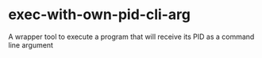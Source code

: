 # exec-with-own-pid-cli-arg
A wrapper tool to execute a program that will receive its PID as a command line argument
